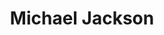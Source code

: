 ---
pid: LLP613
title: Michael Jackson
location_transcription: 
zipcode: '19120'
outside_phl: 
neighborhood: Logan,Olney
age: '13'
age_range: 13-19
instagram: 
image_file_name: LLP_613.jpg
proposal_transcription: Michael Jackson - do not forget his music
topic: Music
topic_summary: '0'
type: Sculpture Statue
keywords_other: 
credit: 
image_labels: 
twitter: 
facebook: 
permalink: "/monuments/llp613/"
layout: item-page
---